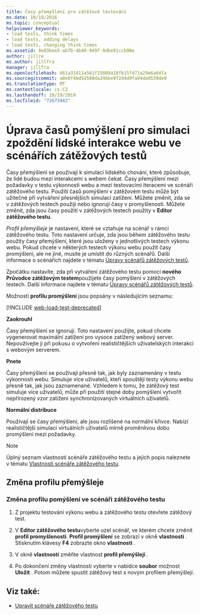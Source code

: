 ```yaml
---
title: Časy přemýšlení pro zátěžové testování
ms.date: 10/19/2016
ms.topic: conceptual
helpviewer_keywords:
- load tests, think times
- load tests, adding delays
- load tests, changing think times
ms.assetid: 8e03bee5-ab7b-4b40-9497-9dbe91ccb90e
author: jillre
ms.author: jillfra
manager: jillfra
ms.openlocfilehash: 661a31411a561f15809a10fb15fd71a29e6a64fa
ms.sourcegitcommit: a8e8f4bd5d508da34bbe9f2d4d9fa94da0539de0
ms.translationtype: MT
ms.contentlocale: cs-CZ
ms.lasthandoff: 10/19/2019
ms.locfileid: "72672942"
---
```

# <a name="edit-think-times-to-simulate-website-human-interaction-delays-in-load-tests-scenarios"></a>Úprava časů pomýšlení pro simulaci zpoždění lidské interakce webu ve scénářích zátěžových testů

Časy přemýšlení se používají k simulaci lidského chování, které způsobuje, že lidé budou mezi interakcemi s webem čekat. Časy přemýšlení mezi požadavky v testu výkonnosti webu a mezi testovacími iteracemi ve scénáři zátěžového testu. Použití časů pomýšlení v zátěžovém testu může být užitečné při vytváření přesnějších simulací zatížení. Můžete změnit, zda se v zátěžových testech použijí nebo ignorují časy v promyšlenosti. Můžete změnit, zda jsou časy použití v zátěžových testech použity v **Editor zátěžového testu**.

*Profil přemýšleje* je nastavení, které se vztahuje na scénář v rámci zátěžového testu. Toto nastavení určuje, zda jsou během zátěžového testu použity časy přemýšlení, které jsou uloženy v jednotlivých testech výkonu webu. Pokud chcete v některých testech výkonu webu použít časy promýšlení, ale ne jiné, musíte je umístit do různých scénářů. Další informace o scénářích najdete v tématu [Úpravy scénářů zátěžových testů](../test/edit-load-test-scenarios.md).

Zpočátku nastavíte, zda při vytváření zátěžového testu pomocí **nového Průvodce zátěžovým testem**použijete časy pomýšlení v zátěžových testech. Další informace najdete v tématu [Úpravy scénářů zátěžových testů](../test/edit-load-test-scenarios.md).

Možnosti **profilu promýšlení** jsou popsány v následujícím seznamu:

[!INCLUDE [web-load-test-deprecated](includes/web-load-test-deprecated.md)]

**Zaokrouhl**

Časy přemýšlení se ignorují. Toto nastavení použijte, pokud chcete vygenerovat maximální zatížení pro vysoce zatížený webový server. Nepoužívejte ji při pokusu o vytvoření realističtějších uživatelských interakcí s webovým serverem.

**Pnete**

Časy přemýšlení se používají přesně tak, jak byly zaznamenány v testu výkonnosti webu. Simuluje více uživatelů, kteří spouštějí testy výkonu webu přesně tak, jak jsou zaznamenané. Vzhledem k tomu, že zátěžový test simuluje více uživatelů, může při použití stejné doby pomýšlení vytvořit nepřirozený vzor zatížení synchronizovaných virtuálních uživatelů.

**Normální distribuce**

Používají se časy přemýšlení, ale jsou rozlišené na normální křivce. Nabízí realističtější simulaci virtuálních uživatelů mírně proměnlivou dobu promýšlení mezi požadavky.

> [!NOTE]
> Úplný seznam vlastností scénáře zátěžového testu a jejich popis naleznete v tématu [Vlastnosti scénáře zátěžového testu](../test/load-test-scenario-properties.md).

## <a name="change-the-think-profile"></a>Změna profilu přemýšleje

### <a name="to-change-a-think-profile-in-a-load-test-scenario"></a>Změna profilu pomýšlení ve scénáři zátěžového testu

1. Z projektu testování výkonu webu a zátěžového testu otevřete zátěžový test.

2. V **Editor zátěžového testu**vyberte uzel scénář, ve kterém chcete změnit **profil promyšlenosti**. **Profil promýšlení** se zobrazí v okně **vlastnosti** . Stisknutím klávesy **F4** zobrazte okno **vlastnosti** .

3. V okně **vlastnosti** změňte vlastnost **profil přemýšlejí** .

4. Po dokončení změny vlastností vyberte v nabídce **soubor** možnost **Uložit** . Potom můžete spustit zátěžový test s novým profilem přemýšlejí.

## <a name="see-also"></a>Viz také:

- [Upravit scénáře zátěžového testu](../test/edit-load-test-scenarios.md)